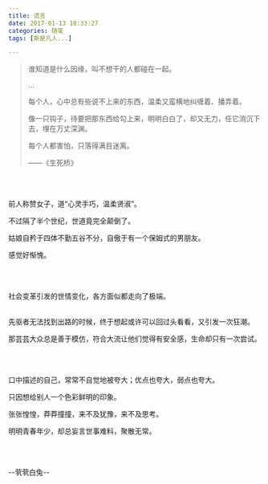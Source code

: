 ```yaml
---
title: 谎言
date: 2017-01-13 18:33:27
categories: 随笔
tags: [斯是凡人...]

---
```

> 谁知道是什么因缘，叫不想干的人都碰在一起。
> 
> ...
> 
> 每个人，心中总有些说不上来的东西，温柔又蛮横地纠缠着、播弄着。
> 
> 像一只钩子，待要把那东西给勾上来，明明白白了，却又无力，任它消沉下去，埋在万丈深渊。
> 
> 每个人都害怕，只落得满目迷离。
> 
> ——《生死桥》

<br /><br />

前人称赞女子，道“心灵手巧，温柔贤淑”。

不过隔了半个世纪，世道竟完全颠倒了。

姑娘自矜于四体不勤五谷不分，自傲于有一个保姆式的男朋友。

感觉好惭愧。

<br /><br />

社会变革引发的世情变化，各方面似都走向了极端。<br /><br />

先驱者无法找到出路的时候，终于想起或许可以回过头看看，又引发一次狂潮。

那芸芸大众总是善于模仿，符合大流让他们觉得有安全感，生命却只有一次尝试。

<br /><br />

口中描述的自己，常常不自觉地被夸大；优点也夸大，弱点也夸大。

只因想给别人一个色彩鲜明的印象。

张张惶惶，莽莽撞撞，来不及犹豫，来不及思考。

明明青春年少，却总妄言世事难料，聚散无常。

<br /><br />

--茕茕白兔--